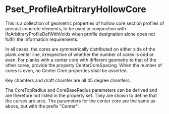 # Pset_ProfileArbitraryHollowCore

This is a collection of geometric properties of hollow core section profiles of precast concrete elements, to be used in conjunction with IfcArbitraryProfileDefWithVoids when profile designation alone does not fulfill the information requirements.
<!-- end of short definition -->

In all cases, the cores are symmetrically distributed on either side of the plank center line, irrespective of whether the number of cores is odd or even. For planks with a center core with different geometry to that of the other cores, provide the property CenterCoreSpacing. When the number of cores is even, no Center Core properties shall be asserted.

Key chamfers and draft chamfer are all 45 degree chamfers.

The CoreTopRadius and CoreBaseRadius parameters can be derived and are therefore not listed in the property set. They are shown to define that the curves are arcs. The parameters for the center core are the same as above, but with the prefix "Center".
